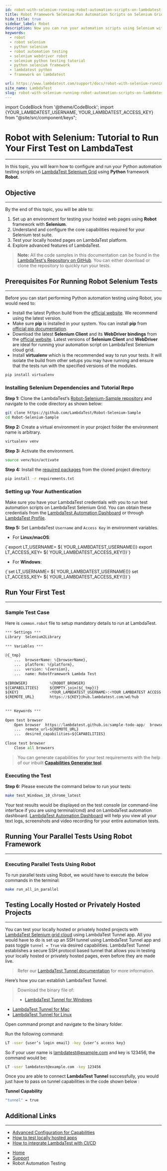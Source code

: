 ```yaml
---
id: robot-with-selenium-running-robot-automation-scripts-on-lambdatest-selenium-grid
title: Robot Framework Selenium:Run Automation Scripts on Selenium Grid Cloud
hide_title: true
sidebar_label: Robot
description: Now you can run your automation scripts using Selenium with Robot on LambdaTest online grid of 3000+ real desktop browsers and real operating systems.
keywords:
  - robot
  - robot selenium
  - python selenium
  - robot automation testing
  - selenium webdriver robot
  - selenium python testing tutorial
  - python selenium framework
  - lambdatest python
  - framework on lambdatest

url: https://www.lambdatest.com/support/docs/robot-with-selenium-running-robot-automation-scripts-on-lambdatest-selenium-grid/
site_name: LambdaTest
slug: robot-with-selenium-running-robot-automation-scripts-on-lambdatest-selenium-grid/
---
```


import CodeBlock from '@theme/CodeBlock';
import {YOUR_LAMBDATEST_USERNAME, YOUR_LAMBDATEST_ACCESS_KEY} from "@site/src/component/keys";

<script type="application/ld+json"
      dangerouslySetInnerHTML={{ __html: JSON.stringify({
       "@context": "https://schema.org",
        "@type": "BreadcrumbList",
        "itemListElement": [{
          "@type": "ListItem",
          "position": 1,
          "name": "Home",
          "item": "https://www.lambdatest.com"
        },{
          "@type": "ListItem",
          "position": 2,
          "name": "Support",
          "item": "https://www.lambdatest.com/support/docs/"
        },{
          "@type": "ListItem",
          "position": 3,
          "name": "Robot Selenium :Run Automation Scripts on Selenium Grid using Robot Testing Framework",
          "item": "https://www.lambdatest.com/support/docs/robot-with-selenium-running-robot-automation-scripts-on-lambdatest-selenium-grid/"
        }]
      })
    }}
></script>

# Robot with Selenium: Tutorial to Run Your First Test on LambdaTest
* * *

In this topic, you will learn how to configure and run your Python automation testing scripts on [LambdaTest Selenium Grid](https://www.lambdatest.com/blog/why-selenium-grid-is-ideal-for-automated-browser-testing/) using **Python** framework **Robot**. 

## Objective
***

By the end of this topic, you will be able to:

1. Set up an environment for testing your hosted web pages using **Robot** framework with **Selenium**.
2. Understand and configure the core capabilities required for your Selenium test suite.
3. Test your locally hosted pages on LambdaTest platform.
4. Explore advanced features of LambdaTest.

>**Note:** All the code samples in this documentation can be found in the [LambdaTest's Repository on GitHub](https://github.com/LambdaTest/Robot-Selenium-Sample). You can either download or clone the repository to quickly run your tests.

## Prerequisites For Running Robot Selenium Tests
* * *
Before you can start performing Python automation testing using Robot, you would need to:

* Install the latest Python build from the [official website](https://www.python.org/downloads/). We recommend using the latest version.
* Make sure **pip** is installed in your system. You can install **pip** from [official pip documentation](https://pip.pypa.io/en/stable/installation/).
* Download the latest **Selenium Client** and its **WebDriver bindings** from the [official website](https://www.selenium.dev/downloads/). Latest versions of **Selenium Client** and **WebDriver** are ideal for running your automation script on LambdaTest Selenium cloud grid.
* Install **virtualenv** which is the recommended way to run your tests. It will isolate the build from other setups you may have running and ensure that the tests run with the specified versions of the modules.
```bash
pip install virtualenv
```
### Installing Selenium Dependencies and Tutorial Repo

**Step 1:** Clone the LambdaTest’s [Robot-Selenium-Sample repository](https://github.com/LambdaTest/Robot-Selenium-Sample) and navigate to the code directory as shown below:
```bash
git clone https://github.com/LambdaTest/Robot-Selenium-Sample
cd Robot-Selenium-Sample
```
**Step 2:** Create a virtual environment in your project folder the environment name is arbitrary.
```bash
virtualenv venv
```
**Step 3:** Activate the environment.
```bash
source venv/bin/activate
```
**Step 4:** Install the [required packages](https://github.com/LambdaTest/Robot-Selenium-Sample/blob/master/requirements.txt) from the cloned project directory:
```bash
pip install -r requirements.txt
```
### Setting up Your Authentication
Make sure you have your LambdaTest credentials with you to run test automation scripts on LambdaTest Selenium Grid. You can obtain these credentials from the [LambdaTest Automation Dashboard](https://automation.lambdatest.com/build) or through [LambdaTest Profile](https://accounts.lambdatest.com/login).

**Step 5:** Set LambdaTest `Username` and `Access Key` in environment variables.
  * For **Linux/macOS**:
  <div className="lambdatest__codeblock">
<CodeBlock className="language-bash">
{`export LT_USERNAME= ${ YOUR_LAMBDATEST_USERNAME()}
export LT_ACCESS_KEY= ${ YOUR_LAMBDATEST_ACCESS_KEY()}`}
</CodeBlock>
</div>

  * For **Windows**:
<div className="lambdatest__codeblock">
<CodeBlock className="language-bash">
{`set LT_USERNAME= ${ YOUR_LAMBDATEST_USERNAME()}
set LT_ACCESS_KEY= ${ YOUR_LAMBDATEST_ACCESS_KEY()}`}
</CodeBlock>
</div>

## Run Your First Test
***
### Sample Test Case
Here is `common.robot` file to setup mandatory details to run at LambdaTest.
```python
*** Settings ***
Library  Selenium2Library
 
*** Variables ***
 
@{_tmp}
    ...  browserName: %{browserName},
    ...  platform: %{platform},
    ...  version: %{version},
    ...  name: RobotFramework Lambda Test
 
${BROWSER}          %{ROBOT_BROWSER}
${CAPABILITIES}     ${EMPTY.join(${_tmp})}
${KEY}              <YOUR_LAMBDATEST_USERNAME>:<YOUR LAMBDATEST ACCESS KEY>
${REMOTE_URL}       https://${KEY}@hub.lambdatest.com/wd/hub
 
 
*** Keywords ***
 
Open test browser
    Open browser  https://lambdatest.github.io/sample-todo-app/  browser=${BROWSER}
    ...  remote_url=${REMOTE_URL}
    ...  desired_capabilities=${CAPABILITIES}
 
Close test browser
    Close all browsers
```
> You can generate capabilities for your test requirements with the help of our inbuilt **[Capabilities Generator tool](https://www.lambdatest.com/capabilities-generator/)**.

### Executing the Test 

**Step 6:** Please execute the command below to run your tests:
```bash
make test_Windows_10_chrome_latest
```
Your test results would be displayed on the test console (or command-line interface if you are using terminal/cmd) and on LambdaTest automation dashboard. [LambdaTest Automation Dashboard](https://automation.lambdatest.com/build) will help you view all your text logs, screenshots and video recording for your entire automation tests.

## Running Your Parallel Tests Using Robot Framework 
***
### Executing Parallel Tests Using Robot
To run parallel tests using Robot, we would have to execute the below commands in the terminal:
```bash
make run_all_in_parallel
```
## Testing Locally Hosted or Privately Hosted Projects
***
You can test your locally hosted or privately hosted projects with [LambdaTest Selenium grid cloud](https://www.lambdatest.com/selenium-automation) using LambdaTest Tunnel app. All you would have to do is set up an SSH tunnel using LambdaTest Tunnel app and pass toggle `tunnel = True` via desired capabilities. LambdaTest Tunnel establishes a secure SSH protocol based tunnel that allows you in testing your locally hosted or privately hosted pages, even before they are made live.

>Refer our [LambdaTest Tunnel documentation](https://www.lambdatest.com/support/docs/testing-locally-hosted-pages/) for more information.

Here’s how you can establish LambdaTest Tunnel.

>Download the binary file of:
>* [LambdaTest Tunnel for Windows](https://downloads.lambdatest.com/tunnel/v3/windows/64bit/LT_Windows.zip)
* [LambdaTest Tunnel for Mac](https://downloads.lambdatest.com/tunnel/v3/mac/64bit/LT_Mac.zip)
* [LambdaTest Tunnel for Linux](https://downloads.lambdatest.com/tunnel/v3/linux/64bit/LT_Linux.zip)

Open command prompt and navigate to the binary folder.

Run the following command:
```bash
LT -user {user’s login email} -key {user’s access key}
```
So if your user name is lambdatest@example.com and key is 123456, the command would be:
```bash
LT -user lambdatest@example.com -key 123456
```
Once you are able to connect **LambdaTest Tunnel** successfully, you would just have to pass on tunnel capabilities in the code shown below :

**Tunnel Capability**
```bash
"tunnel" = true
```
## Additional Links
***
* [Advanced Configuration for Capabilities](https://www.lambdatest.com/support/docs/selenium-automation-capabilities/)
* [How to test locally hosted apps](https://www.lambdatest.com/support/docs/testing-locally-hosted-pages/)
* [How to integrate LambdaTest with CI/CD](https://www.lambdatest.com/support/docs/integrations-with-ci-cd-tools/)

<nav aria-label="breadcrumbs">
  <ul className="breadcrumbs">
    <li className="breadcrumbs__item">
      <a className="breadcrumbs__link" target="_self" href="https://www.lambdatest.com">
        Home
      </a>
    </li>
    <li className="breadcrumbs__item">
      <a className="breadcrumbs__link" target="_self" href="https://www.lambdatest.com/support/docs/">
        Support
      </a>
    </li>
    <li className="breadcrumbs__item breadcrumbs__item--active">
      <span className="breadcrumbs__link">
      Robot Automation Testing  </span>
    </li>
  </ul>
</nav>